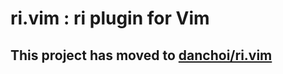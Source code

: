 # ri.vim : ri plugin for Vim

## This project has moved to [danchoi/ri.vim][rivim]

[rivim]:danchoi/ri.vim


